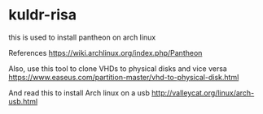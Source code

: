 # kuldr-risa
this is used to install pantheon on arch linux


References
https://wiki.archlinux.org/index.php/Pantheon


Also, use this tool to clone VHDs to physical disks and vice versa
https://www.easeus.com/partition-master/vhd-to-physical-disk.html

And read this to install Arch linux on a usb
http://valleycat.org/linux/arch-usb.html
